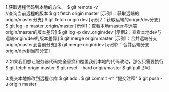 ﻿1.获取远程代码到本地的方法。
$ git remote -v      
//查询当前远程的版本
$ git fetch origin master  [示例1：获取远端的origin/master分支]
$ git fetch origin dev [示例2：获取远端的origin/dev分支]
$ git log -p master..origin/master [示例1：查看本地master与远端origin/master的版本差异]
$ git log -p dev..origin/dev   [示例2：查看本地dev与远端origin/dev的版本差异]
$ git merge origin/master  [示例1：合并远端分支origin/master到当前分支]
$ git merge origin/dev [示例2：合并远端分支origin/dev到当前分支]

2.如果我们想让服务器代码完全替换和覆盖我们本地的代码改动，那么只需要执行
$ git fetch origin master
$ git reset --hard origin/master
$ git pull
即可

3.提交本地修改到远程仓库
$ git add .
$ git commit -m "提交注释"
$ git push -u origin master